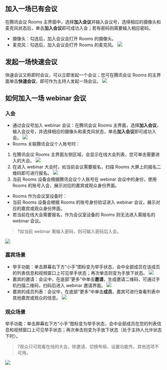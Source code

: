 
## 加入一场已有会议
在腾讯会议 Rooms 主界面中，选择**加入会议**并输入会议号，选择相应的摄像头和麦克风状态后，单击**加入会议**即可成功入会；若有密码则需要输入相应密码。
- 摄像头：勾选后，加入会议会打开 Rooms 的摄像头。
- 麦克风：勾选后，加入会议会打开 Rooms 的麦克风。
![](https://main.qcloudimg.com/raw/7c269e67ce44cf13bde06b279ec95ae9.png)


## 发起一场快速会议
快速会议又称即时会议，可以立即发起一个会议；您可在腾讯会议 Rooms 的主界面单击**快速会议**，即可作为主持人发起一场会议。
![](https://main.qcloudimg.com/raw/2062a5ee0842f47fb4a4d509682cc48b.png)


## 如何加入一场 webinar 会议
### 入会
- 通过会议号加入 webinar 会议：在腾讯会议 Rooms 主界面，选择**加入会议**，输入会议号，并选择相应的摄像头和麦克风状态，单击**加入会议**即可成功入会。
![](https://main.qcloudimg.com/raw/6a3e2faa677965785aef4112fdc04999.png)
- Rooms 关联腾讯会议个人账号时：
 1. 在腾讯会议 Rooms 主界面左侧区域，会显示在线大会列表，您可单击需要进入的大会。
![](https://main.qcloudimg.com/raw/9a11bc1c6a36859ca17504cfe60fe5c0.png)
 2. 在进入 webinar 大会时，如当前会议需要报名，扫描 Rooms 大屏上的报名二维码即可进行报名。
![](https://main.qcloudimg.com/raw/15c97f3e57e95d639aa27d9a97f40f82.png)
 3. 当前 Rooms 设备会根据腾讯会议个人账号在 webinar 会议中的身份，使用 Rooms 的账号入会，展示对应的嘉宾或观众身份界面。
- Rooms 作为会议室设备时：
 - 当前 Rooms 设备会根据 Rooms 的账号身份验证进入 webinar 会议，展示对应的嘉宾或观众身份界面。
 - 若当前在线大会需要报名，作为会议室设备的 Rooms 则无法进入需报名的 webinar 会议。
>?如当前 webinar 需输入密码，则可输入密码后入会。
>
![](https://main.qcloudimg.com/raw/2e6e41cca4689ea8fb616be1f47484ca.png)


### 嘉宾场景
- 举手功能：单击屏幕右下方“小手”图标变为举手状态，会中全部成员在该成员的列表信息和视频窗口上可见举手状态；再次单击则变为手放下状态。
![](https://main.qcloudimg.com/raw/da78b712ffc24d3696d157fa0eed3dcb.png)
- 嘉宾的邀请：会议中，在底部“更多”中单击**邀请**，生成邀请二维码，可通过手机扫描二维码，扫码后进入 webinar 邀请界面。
![](https://main.qcloudimg.com/raw/23b9bd364f4766026142fbca5970ec27.png)
- 嘉宾的成员列表：会议中，在底部“更多”中单击**成员**，嘉宾可进行查看列表中其他嘉宾或观众的信息。
![](https://main.qcloudimg.com/raw/344f958c6b86b2a5ed119b2388ccf15f.png)

### 观众场景
举手功能：单击屏幕右下方“小手”图标变为举手状态，会中全部成员在您的列表信息和视频窗口上可见举手状态；再次单击则变为手放下状态（处于主持人允许状态下时）。
>?观众只可观看在线的大会，除邀请、切换布局、设置功能外，其他选项不可用。

![](https://main.qcloudimg.com/raw/58358f53fa27645755f8bfacd7652ee1.png)




